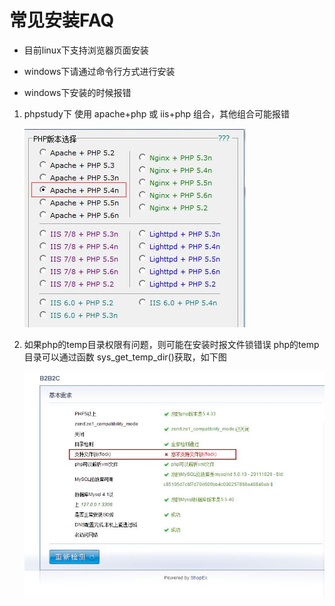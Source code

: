 # 常见安装FAQ

- 目前linux下支持浏览器页面安装

- windows下请通过命令行方式进行安装

- windows下安装的时候报错

1. phpstudy下
   使用 apache+php 或 iis+php 组合，其他组合可能报错

   ![](images/01.JPG)

2. 如果php的temp目录权限有问题，则可能在安装时报文件锁错误
   php的temp目录可以通过函数 sys_get_temp_dir()获取，如下图

   ![](images/02.JPG)